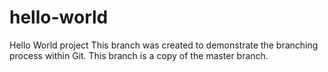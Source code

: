 # hello-world
Hello World project
This branch was created to demonstrate the branching process within Git. This branch is a copy of the master branch.
